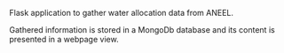Flask application to gather water allocation data from ANEEL.

Gathered information is stored in a MongoDb database and its content is presented in a webpage view.